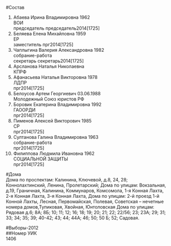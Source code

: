 #Состав  
1. Абаева Ирина Владимировна 1962  
    ВОИ  
    председатель председатель2014[1725]  
2. Беляева Елена Михайловна 1959  
    ЕР  
    заместитель прг2014[1725]  
3. Чаплыгина Валерия Александровна 1982  
    собрание-работа  
    секретарь секретарь2014[1725]  
4. Арсланова Наталья Николаевна  
    КПРФ  
5. Афанасьева Наталья Викторовна 1978  
    ЛДПР  
    прг2014[1725]  
6. Белоусов Артем Георгиевич 03.06.1988  
    Молодежный Союз юристов РФ  
7. Боровик Екатерина Владимировна 1992  
    ГАООРДИ  
    прг2014[1725]  
8. Пименов Алексей Викторович 1985  
    СР  
    прг2014[1725]  
9. Султанова Галина Владимировна 1963  
    собрание-работа  
    прг2014[1725]  
10. Филиппова Людмила Ивановна 1962  
    СОЦИАЛЬНОЙ ЗАЩИТЫ  
    прг2014[1725]  
  
#Дома  
Дома по проспектам: Калинина, Ключевой, д.8, 24, 28; Коннолахтинский, Ленина, Пролетарский; Дома по улицам: Вокзальная, д.19, Граничная, Калинина, Коммунаров, Комсомола, 1-я Конная Лахта, 2-я Конная Лахта, 3-я Конная Лахта,  Дома по улицам: 2-й проезд 1-й Конной Лахты, Лесная, Первомайская, Полевая, Советская – нечетные номера домов,Тупиковая, Хвойная, Юнтоловская Дома по улицам: Рядовая д.6; 8А; 8Б; 10; 11; 12; 16;  18; 19; 20; 21; 22; 22/56; 23; 23А; 29; 31; 33; 34; 35; 39; 40-42; 43; 44; 44А; 46; 50; 50 Б; 52; Садовая.  
  
#Выборы-2012  
##Номер УИК  
1406  
